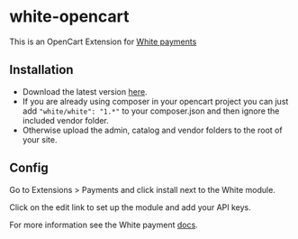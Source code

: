 white-opencart
==============

This is an OpenCart Extension for [White payments](https://whitepayments.com/)

## Installation

* Download the latest version [here](https://github.com/Cyber-Duck/white-opencart/archive/master.zip).
* If you are already using composer in your opencart project you can just add `"white/white": "1.*"` to your composer.json and then ignore the included vendor folder.
* Otherwise upload the admin, catalog and vendor folders to the root of your site.

## Config

Go to Extensions > Payments and click install next to the White module.

Click on the edit link to set up the module and add your API keys.

For more information see the White payment [docs](https://whitepayments.com/docs).